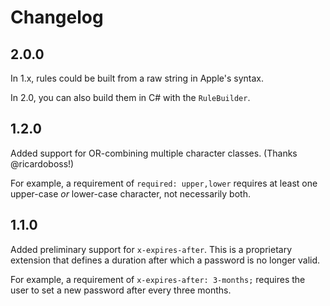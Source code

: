 ﻿# Changelog

## 2.0.0

In 1.x, rules could be built from a raw string in Apple's syntax.

In 2.0, you can also build them in C# with the `RuleBuilder`.

## 1.2.0

Added support for OR-combining multiple character classes. (Thanks @ricardoboss!)

For example, a requirement of `required: upper,lower` requires at least one upper-case _or_ lower-case character, not
necessarily both.

## 1.1.0

Added preliminary support for `x-expires-after`. This is a proprietary extension that defines a duration after which a
password is no longer valid.

For example, a requirement of `x-expires-after: 3-months;` requires the user to set a new password after every three
months.


